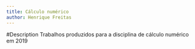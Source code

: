 ```yaml
---
title: Cálculo numérico
author: Henrique Freitas
---
```


#Description
Trabalhos produzidos para a disciplina de cálculo numérico em 2019
